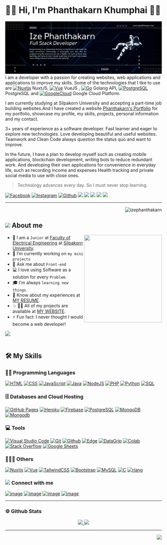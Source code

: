 
# 👋🏻 Hi, I'm Phanthakarn Khumphai 🦈✨

<img src="header-github.png" alt="My Banner">
I am a developer with a passion for creating websites, web applications and applications to improve my skills. Some of the technologies that I like to use are <a href="https://nuxtjs.org/" target="_blank" rel="noreferrer"><img src="https://raw.githubusercontent.com/danielcranney/readme-generator/main/public/icons/skills/nuxtjs-colored.svg" width="20" height="20" alt="Nuxtjs" /></a> NuxtJS, <a href="https://vuejs.org/" target="_blank" rel="noreferrer"><img src="https://raw.githubusercontent.com/danielcranney/readme-generator/main/public/icons/skills/vuejs-colored.svg" width="20" height="20" alt="Vue" /></a> VueJS , <a href="https://go.dev/doc/" target="_blank" rel="noreferrer"><img src="https://raw.githubusercontent.com/danielcranney/readme-generator/main/public/icons/skills/go-colored.svg" width="20" height="20" alt="Go" /></a> Golang API, <a href="https://www.postgresql.org/" target="_blank" rel="noreferrer"><img src="https://raw.githubusercontent.com/danielcranney/readme-generator/main/public/icons/skills/postgresql-colored.svg" width="20" height="20" alt="PostgreSQL" /></a> PostgreSQL and <a href="https://cloud.google.com/" target="_blank" rel="noreferrer"><img src="https://www.vectorlogo.zone/logos/google_cloud/google_cloud-icon.svg" width="20" height="20" alt="GoogleCloud" /></a> Google Cloud Platform.

I am currently studying at Silpakorn University and accepting a part-time job building websites.And I have created a website <a href="https://www.izephanthakarn.dev">Phanthakarn's Portfolio</a> for my portfolio, showcase my profile, my skills, projects, personal information and my contact.

3+ years of experience as a software developer. Fast learner and eager to explore new technologies. Love developing beautiful and useful websites. Teamwork and Clean Code always question the status quo and want to improve.

In the future, I have a plan to develop myself such as creating mobile applications, blockchain development, writing bots to reduce redundant work. And developing their own applications for convenience in everyday life, such as recording income and expenses Health tracking and private social media to use with close ones.

> Technology advances every day. So I must never stop learning.
<p>
  <a href="https://www.facebook.com/ize.phanthakarn.5"><img src="https://img.shields.io/badge/Facebook--_.svg?style=social&logo=facebook" alt="Facebook"></a>
  <a href="https://www.instagram.com/izeimize/"><img src="https://img.shields.io/badge/Instagram--_.svg?style=social&logo=Instagram" alt="Instagram"></a>
  <a href="https://github.com/IzePhanthakarn"><img src="https://img.shields.io/badge/Github--_.svg?style=social&logo=Github" alt="Github"></a>
<img src="https://img.shields.io/badge/Age-21-crimson" />
  <img src="https://img.shields.io/badge/Frontend-NuxtJS-brightgreen" />
  <img src="https://img.shields.io/badge/Backend-Golang-blue" />
  <img src="https://img.shields.io/badge/Lives-Thailand-purple" />
  <img src="https://img.shields.io/badge/Languages-English%20%26%20Thai-brown" />
</p>
<hr>
<p align="right">
<img src="https://komarev.com/ghpvc/?username=izephanthakarn&label=Profile%20views&color=0e75b6&style=flat" alt="izephanthakarn" /> 
</p>

## <img src = "https://github.com/7oSkaaa/7oSkaaa/blob/main/Images/about_me.gif?raw=true" width = 50px> About me

<img align="right" src="https://github.com/7oSkaaa/7oSkaaa/blob/main/Images/Right_Side.gif?raw=true" width = 250px height = 280px>

- 🌱 I am a `Junior` at [Faculty of Electrical Engineering](https://ee-eng.su.ac.th/) at [Silpakorn University](https://www.su.ac.th/).
- 🔭 I’m currently working on `my mini projects`
- 💬 Ask me about `Front-end`
- :computer: I love using Software as a solution for every `Problem`.
- :mortar_board: I’m  always `learning new things`.
- :orange_book: Know about my experiences at [MY RESUME](http://lnkiy.in/Ahmed_Hossam_Resume).
- :boom: 👨‍💻 All of my projects are available at [MY WEBSITE](https://www.izephanthakarn.dev).
- ⚡ Fun fact: I never thought I would become a web developer!

<img src="https://user-images.githubusercontent.com/73097560/115834477-dbab4500-a447-11eb-908a-139a6edaec5c.gif"><br><br>

## 🛠️ My Skills
### 👨‍💻 Programming Languages

<p>
<a href="https://github.com/search?q=user%3ADenverCoder1+is%3Arepo+language%3Ahtml"><img alt="HTML" src="https://img.shields.io/badge/HTML%20-%23E34F26.svg?logo=html5&logoColor=white"></a>
    <a href="https://github.com/search?q=user%3ADenverCoder1+is%3Arepo+language%3Acss"><img alt="CSS" src="https://img.shields.io/badge/CSS%20-%231572B6.svg?logo=css3&logoColor=white"></a>
    <a href="https://github.com/search?q=user%3ADenverCoder1+is%3Arepo+language%3Ajavascript"><img alt="JavaScript" src="https://img.shields.io/badge/JavaScript%20-%23F7DF1E.svg?logo=javascript&logoColor=black"></a>
    <a href="https://github.com/search?q=user%3ADenverCoder1+is%3Arepo+language%3Ajava"><img alt="Java" src="https://img.shields.io/badge/Golang-%23007396.svg?logo=go&logoColor=white"></a>
    <a href="https://github.com/search?q=user%3ADenverCoder1+is%3Arepo+language%3Ajavascript"><img alt="NodeJS" src="https://img.shields.io/badge/Node.js%20-%2343853D.svg?logo=node.js&logoColor=white"></a>
    <a href="https://github.com/search?q=user%3ADenverCoder1+is%3Arepo+language%3Aphp"><img alt="PHP" src="https://img.shields.io/badge/PHP-%23777BB4.svg?logo=php&logoColor=white"></a>
    <a href="https://github.com/search?q=user%3ADenverCoder1+is%3Arepo+language%3Apython"><img alt="Python" src="https://img.shields.io/badge/Python%20-%2314354C.svg?logo=python&logoColor=white"></a>
    <a href="https://github.com/search?q=user%3ADenverCoder1+is%3Arepo+language%3Asql"><img alt="SQL" src="https://img.shields.io/badge/SQL%20-%23025E8C.svg?logo=amazon-dynamodb&logoColor=white"></a>



### 🗄️ Databases and Cloud Hosting

<p>
    <a href="#"><img alt="GitHub Pages" src="https://img.shields.io/badge/GitHub%20Pages-%23327FC7.svg?logo=github&logoColor=white"></a>
    <a href="#"><img alt="Heroku" src="https://img.shields.io/badge/Heroku%20-%23430098.svg?logo=heroku&logoColor=white"></a>
    <a href="#"><img alt="Firebase" src ="https://img.shields.io/badge/Firebase-%23316192.svg?logo=firebase&logoColor=white"></a>
    <a href="#"><img alt="PostgreSQL" src ="https://img.shields.io/badge/PostgreSQL-%23316192.svg?logo=PostgreSQL&logoColor=white"></a>
    <a href="#"><img alt="MongoDB" src ="https://img.shields.io/badge/MongoDB-green.svg?logo=MongoDB&logoColor=white"></a>
    <a href="#"><img alt="Mongodb" src ="https://img.shields.io/badge/Google Cloud-yellow.svg?logo=Google-Cloud&logoColor=white"></a>
</p>

### 💻 Tools

<p>
<a href="#"><img alt="Visual Studio Code" src="https://img.shields.io/badge/Visual%20Studio%20Code-0078d7.svg?logo=visual-studio-code&logoColor=white"></a>
<a href="#"><img alt="Git" src="https://img.shields.io/badge/Git%20-%23F05033.svg?logo=git&logoColor=white"></a>
<a href="#"><img alt="Github" src="https://img.shields.io/badge/Github-000000.svg?logo=github&logoColor=white"></a>
    <a href="#"><img alt="Edge" src="https://img.shields.io/badge/MicrosoftEdge-3DDC84?logo=microsoft-edge&logoColor=white"></a>
    <a href="#"><img alt="DataGrip" src="https://img.shields.io/badge/Swagger-green.svg?logo=swagger&logoColor=white"></a>
    <a href="#"><img alt="Colab" src="https://img.shields.io/badge/DataGrip-purple.svg?logo=datagrip&logoColor=white"></a>
    <a href="#"><img alt="Stack Overflow" src="https://img.shields.io/badge/-Stack%20Overflow-FE7A16?logo=stack-overflow&logoColor=white"></a>
    <a href="#"><img alt="Google Sheets" src="https://img.shields.io/badge/Google%20Sheets%20-%2334A853.svg?logo=google%20sheets&logoColor=white"></a>

</p>


### 👨🏽‍💻 Others
<p align="left">
<a href="https://nuxtjs.org/" target="_blank" rel="noreferrer"><img src="https://raw.githubusercontent.com/danielcranney/readme-generator/main/public/icons/skills/nuxtjs-colored.svg" width="36" height="36" alt="Nuxtjs" /></a>
<a href="https://vuejs.org/" target="_blank" rel="noreferrer"><img src="https://raw.githubusercontent.com/danielcranney/readme-generator/main/public/icons/skills/vuejs-colored.svg" width="36" height="36" alt="Vue" /></a>
<a href="https://tailwindcss.com/" target="_blank" rel="noreferrer"><img src="https://raw.githubusercontent.com/danielcranney/readme-generator/main/public/icons/skills/tailwindcss-colored.svg" width="36" height="36" alt="TailwindCSS" /></a>
<a href="https://getbootstrap.com/" target="_blank" rel="noreferrer"><img src="https://raw.githubusercontent.com/danielcranney/readme-generator/main/public/icons/skills/bootstrap-colored.svg" width="36" height="36" alt="Bootstrap" /></a>
<a href="https://www.mysql.com/" target="_blank" rel="noreferrer"><img src="https://raw.githubusercontent.com/danielcranney/readme-generator/main/public/icons/skills/mysql-colored.svg" width="36" height="36" alt="MySQL" /></a>
<a href="https://docs.microsoft.com/en-us/cpp/?view=msvc-170" target="_blank" rel="noreferrer"><img src="https://raw.githubusercontent.com/danielcranney/readme-generator/main/public/icons/skills/c-colored.svg" width="36" height="36" alt="C" /></a>
<a href="https://www.r-project.org/" target="_blank" rel="noreferrer"><img src="https://raw.githubusercontent.com/danielcranney/readme-generator/main/public/icons/skills/rlang-colored.svg" width="36" height="36" alt="rlang" /></a>
</p>

### <img height="40" src="https://emoji.gg/assets/emoji/7333-parrotdance.gif"> Connect with me
<p align="left">

[![image](https://img.shields.io/badge/Facebook-0077B5?style=for-the-badge&logo=Facebook&logoColor=white)](https://www.facebook.com/ize.phanthakarn.5)
[![image](https://img.shields.io/badge/Instagram-E4405F?style=for-the-badge&logo=instagram&logoColor=white)](https://www.instagram.com/izeimize/)
[![image](https://img.shields.io/badge/Linkin-1DA1F2?style=for-the-badge&logo=linkedin&logoColor=white)](https://www.linkedin.com/in/phanthakarn-khumphai-686299200/)
[![image](https://img.shields.io/badge/Gmail-D14836?style=for-the-badge&logo=gmail&logoColor=white)](mailto:izephanthakarn@gmail.com)
</p>

<hr>

### ⚙️ Github Stats

<p align="center">
<a href="https://github.com/AVS1508">
  <img height="180em" src="https://github-readme-stats-eight-theta.vercel.app/api?username=izephanthakarn&show_icons=true&theme=algolia&include_all_commits=true&count_private=true"/>
  <img height="180em" src="https://github-readme-stats-eight-theta.vercel.app/api/top-langs/?username=izephanthakarn&layout=compact&langs_count=8&theme=algolia"/>
</a>
</p>

<hr>

<p align="right">
<a href="https://www.buymeacoffee.com/izephanthakarn"><img src="https://cdn.buymeacoffee.com/buttons/v2/default-yellow.png" width="200" /></a>
</p>
